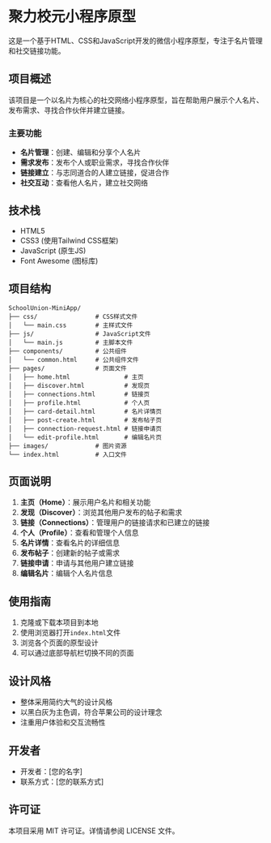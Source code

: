 # 聚力校元小程序原型

这是一个基于HTML、CSS和JavaScript开发的微信小程序原型，专注于名片管理和社交链接功能。

## 项目概述

该项目是一个以名片为核心的社交网络小程序原型，旨在帮助用户展示个人名片、发布需求、寻找合作伙伴并建立链接。

### 主要功能

- **名片管理**：创建、编辑和分享个人名片
- **需求发布**：发布个人或职业需求，寻找合作伙伴
- **链接建立**：与志同道合的人建立链接，促进合作
- **社交互动**：查看他人名片，建立社交网络

## 技术栈

- HTML5
- CSS3 (使用Tailwind CSS框架)
- JavaScript (原生JS)
- Font Awesome (图标库)

## 项目结构

```
SchoolUnion-MiniApp/
├── css/                # CSS样式文件
│   └── main.css        # 主样式文件
├── js/                 # JavaScript文件
│   └── main.js         # 主脚本文件
├── components/         # 公共组件
│   └── common.html     # 公共组件文件
├── pages/              # 页面文件
│   ├── home.html               # 主页
│   ├── discover.html           # 发现页
│   ├── connections.html        # 链接页
│   ├── profile.html            # 个人页
│   ├── card-detail.html        # 名片详情页
│   ├── post-create.html        # 发布帖子页
│   ├── connection-request.html # 链接申请页
│   └── edit-profile.html       # 编辑名片页
├── images/             # 图片资源
└── index.html          # 入口文件
```
## 页面说明

1. **主页（Home）**：展示用户名片和相关功能
2. **发现（Discover）**：浏览其他用户发布的帖子和需求
3. **链接（Connections）**：管理用户的链接请求和已建立的链接
4. **个人（Profile）**：查看和管理个人信息
5. **名片详情**：查看名片的详细信息
6. **发布帖子**：创建新的帖子或需求
7. **链接申请**：申请与其他用户建立链接
8. **编辑名片**：编辑个人名片信息

## 使用指南

1. 克隆或下载本项目到本地
2. 使用浏览器打开`index.html`文件
3. 浏览各个页面的原型设计
4. 可以通过底部导航栏切换不同的页面

## 设计风格

- 整体采用简约大气的设计风格
- 以黑白灰为主色调，符合苹果公司的设计理念
- 注重用户体验和交互流畅性

## 开发者

- 开发者：[您的名字]
- 联系方式：[您的联系方式]

## 许可证

本项目采用 MIT 许可证。详情请参阅 LICENSE 文件。 